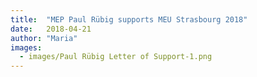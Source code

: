 ```yaml
---
title:  "MEP Paul Rübig supports MEU Strasbourg 2018"
date:   2018-04-21
author: "Maria"
images:
  - images/Paul Rübig Letter of Support-1.png
---
```

